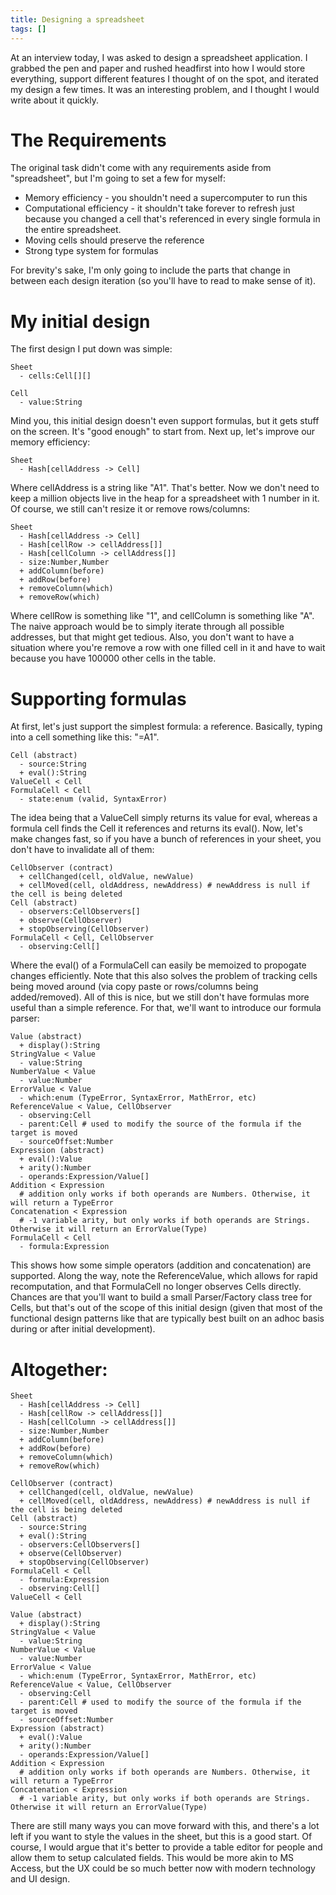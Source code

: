 ```yaml
---
title: Designing a spreadsheet
tags: []
---
```

At an interview today, I was asked to design a spreadsheet application. I grabbed the pen and paper and rushed headfirst into how I would store everything, support different features I thought of on the spot, and iterated my design a few times. It was an interesting problem, and I thought I would write about it quickly.

# The Requirements

The original task didn't come with any requirements aside from "spreadsheet", but I'm going to set a few for myself:

* Memory efficiency - you shouldn't need a supercomputer to run this
* Computational efficiency - it shouldn't take forever to refresh just because you changed a cell that's referenced in every single formula in the entire spreadsheet.
* Moving cells should preserve the reference
* Strong type system for formulas

For brevity's sake, I'm only going to include the parts that change in between each design iteration (so you'll have to read to make sense of it).

# My initial design

The first design I put down was simple:

~~~
Sheet
  - cells:Cell[][]

Cell
  - value:String
~~~

Mind you, this initial design doesn't even support formulas, but it gets stuff on the screen. It's "good enough" to start from. Next up, let's improve our memory efficiency:

~~~
Sheet
  - Hash[cellAddress -> Cell]
~~~

Where cellAddress is a string like "A1". That's better. Now we don't need to keep a million objects live in the heap for a spreadsheet with 1 number in it. Of course, we still can't resize it or remove rows/columns:

~~~
Sheet
  - Hash[cellAddress -> Cell]
  - Hash[cellRow -> cellAddress[]]
  - Hash[cellColumn -> cellAddress[]]
  - size:Number,Number
  + addColumn(before)
  + addRow(before)
  + removeColumn(which)
  + removeRow(which)
~~~

Where cellRow is something like "1", and cellColumn is something like "A". The naive approach would be to simply iterate through all possible addresses, but that might get tedious. Also, you don't want to have a situation where you're remove a row with one filled cell in it and have to wait because you have 100000 other cells in the table.

# Supporting formulas

At first, let's just support the simplest formula: a reference. Basically, typing into a cell something like this: "=A1".

~~~
Cell (abstract)
  - source:String
  + eval():String
ValueCell < Cell
FormulaCell < Cell
  - state:enum (valid, SyntaxError)
~~~

The idea being that a ValueCell simply returns its value for eval, whereas a formula cell finds the Cell it references and returns its eval(). Now, let's make changes fast, so if you have a bunch of references in your sheet, you don't have to invalidate all of them:

~~~
CellObserver (contract)
  + cellChanged(cell, oldValue, newValue)
  + cellMoved(cell, oldAddress, newAddress) # newAddress is null if the cell is being deleted
Cell (abstract)
  - observers:CellObservers[]
  + observe(CellObserver)
  + stopObserving(CellObserver)
FormulaCell < Cell, CellObserver
  - observing:Cell[]
~~~

Where the eval() of a FormulaCell can easily be memoized to propogate changes efficiently. Note that this also solves the problem of tracking cells being moved around (via copy paste or rows/columns being added/removed). All of this is nice, but we still don't have formulas more useful than a simple reference. For that, we'll want to introduce our formula parser:

~~~
Value (abstract)
  + display():String
StringValue < Value
  - value:String
NumberValue < Value
  - value:Number
ErrorValue < Value
  - which:enum (TypeError, SyntaxError, MathError, etc)
ReferenceValue < Value, CellObserver
  - observing:Cell
  - parent:Cell # used to modify the source of the formula if the target is moved
  - sourceOffset:Number
Expression (abstract)
  + eval():Value
  + arity():Number
  - operands:Expression/Value[]
Addition < Expression
  # addition only works if both operands are Numbers. Otherwise, it will return a TypeError
Concatenation < Expression
  # -1 variable arity, but only works if both operands are Strings. Otherwise it will return an ErrorValue(Type)
FormulaCell < Cell
  - formula:Expression
~~~

This shows how some simple operators (addition and concatenation) are supported. Along the way, note the ReferenceValue, which allows for rapid recomputation, and that FormulaCell no longer observes Cells directly. Chances are that you'll want to build a small Parser/Factory class tree for Cells, but that's out of the scope of this initial design (given that most of the functional design patterns like that are typically best built on an adhoc basis during or after initial development).

# Altogether:

~~~
Sheet
  - Hash[cellAddress -> Cell]
  - Hash[cellRow -> cellAddress[]]
  - Hash[cellColumn -> cellAddress[]]
  - size:Number,Number
  + addColumn(before)
  + addRow(before)
  + removeColumn(which)
  + removeRow(which)

CellObserver (contract)
  + cellChanged(cell, oldValue, newValue)
  + cellMoved(cell, oldAddress, newAddress) # newAddress is null if the cell is being deleted
Cell (abstract)
  - source:String
  + eval():String
  - observers:CellObservers[]
  + observe(CellObserver)
  + stopObserving(CellObserver)
FormulaCell < Cell
  - formula:Expression
  - observing:Cell[]
ValueCell < Cell

Value (abstract)
  + display():String
StringValue < Value
  - value:String
NumberValue < Value
  - value:Number
ErrorValue < Value
  - which:enum (TypeError, SyntaxError, MathError, etc)
ReferenceValue < Value, CellObserver
  - observing:Cell
  - parent:Cell # used to modify the source of the formula if the target is moved
  - sourceOffset:Number
Expression (abstract)
  + eval():Value
  + arity():Number
  - operands:Expression/Value[]
Addition < Expression
  # addition only works if both operands are Numbers. Otherwise, it will return a TypeError
Concatenation < Expression
  # -1 variable arity, but only works if both operands are Strings. Otherwise it will return an ErrorValue(Type)
~~~

There are still many ways you can move forward with this, and there's a lot left if you want to style the values in the sheet, but this is a good start. Of course, I would argue that it's better to provide a table editor for people and allow them to setup calculated fields. This would be more akin to MS Access, but the UX could be so much better now with modern technology and UI design.

